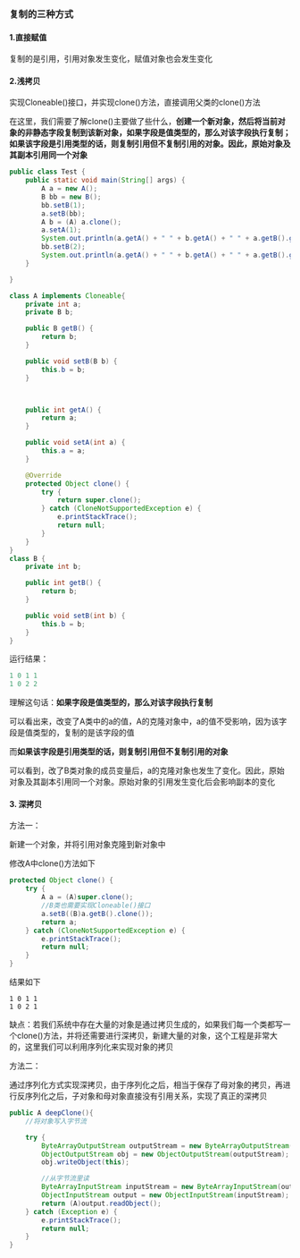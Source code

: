 ### 复制的三种方式

#### 1.直接赋值

复制的是引用，引用对象发生变化，赋值对象也会发生变化

#### 2.浅拷贝

实现Cloneable()接口，并实现clone()方法，直接调用父类的clone()方法

在这里，我们需要了解clone()主要做了些什么，**创建一个新对象，然后将当前对象的非静态字段复制到该新对象，如果字段是值类型的，那么对该字段执行复制；如果该字段是引用类型的话，则复制引用但不复制引用的对象。因此，原始对象及其副本引用同一个对象**

```java
public class Test {
    public static void main(String[] args) {
        A a = new A();
        B bb = new B();
        bb.setB(1);
        a.setB(bb);
        A b = (A) a.clone();
        a.setA(1);
        System.out.println(a.getA() + " " + b.getA() + " " + a.getB().getB() + " " + b.getB().getB());
        bb.setB(2);
        System.out.println(a.getA() + " " + b.getA() + " " + a.getB().getB() + " " + b.getB().getB());
    }

}

class A implements Cloneable{
    private int a;
    private B b;

    public B getB() {
        return b;
    }

    public void setB(B b) {
        this.b = b;
    }



    public int getA() {
        return a;
    }

    public void setA(int a) {
        this.a = a;
    }

    @Override
    protected Object clone() {
        try {
            return super.clone();
        } catch (CloneNotSupportedException e) {
            e.printStackTrace();
            return null;
        }
    }
}
class B {
    private int b;

    public int getB() {
        return b;
    }

    public void setB(int b) {
        this.b = b;
    }
}
```

运行结果：

```java
1 0 1 1
1 0 2 2
```

理解这句话：**如果字段是值类型的，那么对该字段执行复制**

可以看出来，改变了A类中的a的值，A的克隆对象中，a的值不受影响，因为该字段是值类型的，复制的是该字段的值

而**如果该字段是引用类型的话，则复制引用但不复制引用的对象**

可以看到，改了B类对象的成员变量后，a的克隆对象也发生了变化。因此，原始对象及其副本引用同一个对象。原始对象的引用发生变化后会影响副本的变化

#### 3. 深拷贝

方法一：

新建一个对象，并将引用对象克隆到新对象中

修改A中clone()方法如下

```java
protected Object clone() {
    try {
        A a = (A)super.clone();
        //B类也需要实现Cloneable()接口
        a.setB((B)a.getB().clone());
        return a;
    } catch (CloneNotSupportedException e) {
        e.printStackTrace();
        return null;
    }
}
```

结果如下

```
1 0 1 1
1 0 2 1
```

缺点：若我们系统中存在大量的对象是通过拷贝生成的，如果我们每一个类都写一个clone()方法，并将还需要进行深拷贝，新建大量的对象，这个工程是非常大的，这里我们可以利用序列化来实现对象的拷贝

方法二：

通过序列化方式实现深拷贝，由于序列化之后，相当于保存了母对象的拷贝，再进行反序列化之后，子对象和母对象直接没有引用关系，实现了真正的深拷贝

```java
public A deepClone(){
    //将对象写入字节流

    try {
        ByteArrayOutputStream outputStream = new ByteArrayOutputStream();
        ObjectOutputStream obj = new ObjectOutputStream(outputStream);
        obj.writeObject(this);

        //从字节流里读
        ByteArrayInputStream inputStream = new ByteArrayInputStream(outputStream.toByteArray());
        ObjectInputStream output = new ObjectInputStream(inputStream);
        return (A)output.readObject();
    } catch (Exception e) {
        e.printStackTrace();
        return null;
    }
}
```


